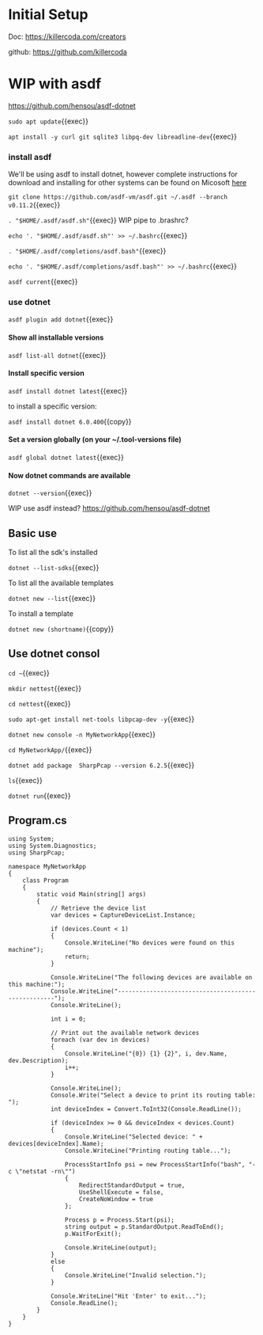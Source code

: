 
# Initial Setup

Doc: https://killercoda.com/creators

github: https://github.com/killercoda

# WIP with asdf

https://github.com/hensou/asdf-dotnet

`sudo apt update`{{exec}}

`apt install -y curl git sqlite3 libpq-dev libreadline-dev`{{exec}}

### install asdf

We'll be using asdf to install dotnet, however complete instructions for download and installing for other systems can be found on Micosoft [here](https://dotnet.microsoft.com/en-us/download)

`git clone https://github.com/asdf-vm/asdf.git ~/.asdf --branch v0.11.2`{{exec}}

`. "$HOME/.asdf/asdf.sh"`{{exec}} WIP pipe to .brashrc?

`echo '. "$HOME/.asdf/asdf.sh"' >> ~/.bashrc`{{exec}}

`. "$HOME/.asdf/completions/asdf.bash"`{{exec}}

`echo '. "$HOME/.asdf/completions/asdf.bash"' >> ~/.bashrc`{{exec}}

`asdf current`{{exec}}

### use dotnet

`asdf plugin add dotnet`{{exec}}

#### Show all installable versions
`asdf list-all dotnet`{{exec}}

#### Install specific version
`asdf install dotnet latest`{{exec}}

to install a specific version:

`asdf install dotnet 6.0.400`{{copy}}

#### Set a version globally (on your ~/.tool-versions file)
`asdf global dotnet latest`{{exec}}

#### Now dotnet commands are available
`dotnet --version`{{exec}}



WIP use asdf instead?  https://github.com/hensou/asdf-dotnet



## Basic use

To list all the sdk's installed

`dotnet --list-sdks`{{exec}}

To list all the available templates

`dotnet new --list`{{exec}}

To install a template

`dotnet new (shortname)`{{copy}}


## Use dotnet consol

`cd ~`{{exec}}

`mkdir nettest`{{exec}}

`cd nettest`{{exec}}

`sudo apt-get install net-tools libpcap-dev -y`{{exec}}

`dotnet new console -n MyNetworkApp`{{exec}}



`cd MyNetworkApp/`{{exec}}

`dotnet add package  SharpPcap --version 6.2.5`{{exec}}

`ls`{{exec}}

`dotnet run`{{exec}}


## Program.cs

```
using System;
using System.Diagnostics;
using SharpPcap;

namespace MyNetworkApp
{
    class Program
    {
        static void Main(string[] args)
        {
            // Retrieve the device list
            var devices = CaptureDeviceList.Instance;

            if (devices.Count < 1)
            {
                Console.WriteLine("No devices were found on this machine");
                return;
            }

            Console.WriteLine("The following devices are available on this machine:");
            Console.WriteLine("----------------------------------------------------");
            Console.WriteLine();

            int i = 0;

            // Print out the available network devices
            foreach (var dev in devices)
            {
                Console.WriteLine("{0}) {1} {2}", i, dev.Name, dev.Description);
                i++;
            }

            Console.WriteLine();
            Console.Write("Select a device to print its routing table: ");
            int deviceIndex = Convert.ToInt32(Console.ReadLine());

            if (deviceIndex >= 0 && deviceIndex < devices.Count)
            {
                Console.WriteLine("Selected device: " + devices[deviceIndex].Name);
                Console.WriteLine("Printing routing table...");

                ProcessStartInfo psi = new ProcessStartInfo("bash", "-c \"netstat -rn\"")
                {
                    RedirectStandardOutput = true,
                    UseShellExecute = false,
                    CreateNoWindow = true
                };

                Process p = Process.Start(psi);
                string output = p.StandardOutput.ReadToEnd();
                p.WaitForExit();

                Console.WriteLine(output);
            }
            else
            {
                Console.WriteLine("Invalid selection.");
            }

            Console.WriteLine("Hit 'Enter' to exit...");
            Console.ReadLine();
        }
    }
}
```


